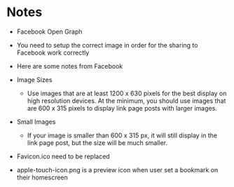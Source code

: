 # Notes
- Facebook Open Graph
 - You need to setup the correct image in order for the sharing to Facebook work correctly
 - Here are some notes from Facebook
  - Image Sizes
    - Use images that are at least 1200 x 630 pixels for the best display on high resolution devices. At the minimum, you should use images that are 600 x 315 pixels to display link page posts with larger images.
  - Small Images
    - If your image is smaller than 600 x 315 px, it will still display in the link page post, but the size will be much smaller.

- Favicon.ico need to be replaced
- apple-touch-icon.png is a preview icon when user set a bookmark on their homescreen
